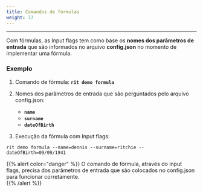 ```yaml
---
title: Comandos de fórmulas
weight: 77
---
```


---

Com fórmulas, as Input flags tem como base os **nomes dos parâmetros de entrada** que são informados no arquivo **config.json** no momento de implementar uma fórmula. 

### **Exemplo**

1. Comando de fórmula: **`rit demo formula`**

   

2. Nomes dos parâmetros de entrada que são perguntados pelo arquivo config.json:

   * **`name`**
   * **`surname`**
   * **`dateOfBirth`**

3. Execução da fórmula com Input flags:

```text
rit demo formula --name=dennis --surname=ritchie --dateOfBirth=09/09/1941
```

{{% alert color="danger" %}}
O comando de fórmula, através do input flags, precisa dos parâmetros de entrada que são colocados no config.json para funcionar corretamente.  
{{% /alert %}}
